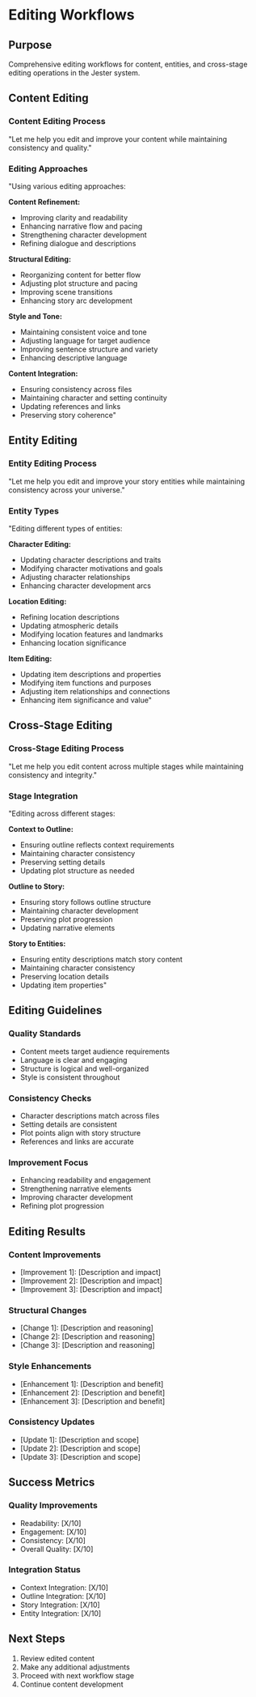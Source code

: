 

# Editing Workflows

## Purpose

Comprehensive editing workflows for content, entities, and cross-stage editing operations in the Jester system.

## Content Editing

### Content Editing Process
"Let me help you edit and improve your content while maintaining consistency and quality."

### Editing Approaches
"Using various editing approaches:

**Content Refinement:**
- Improving clarity and readability
- Enhancing narrative flow and pacing
- Strengthening character development
- Refining dialogue and descriptions

**Structural Editing:**
- Reorganizing content for better flow
- Adjusting plot structure and pacing
- Improving scene transitions
- Enhancing story arc development

**Style and Tone:**
- Maintaining consistent voice and tone
- Adjusting language for target audience
- Improving sentence structure and variety
- Enhancing descriptive language

**Content Integration:**
- Ensuring consistency across files
- Maintaining character and setting continuity
- Updating references and links
- Preserving story coherence"

## Entity Editing

### Entity Editing Process
"Let me help you edit and improve your story entities while maintaining consistency across your universe."

### Entity Types
"Editing different types of entities:

**Character Editing:**
- Updating character descriptions and traits
- Modifying character motivations and goals
- Adjusting character relationships
- Enhancing character development arcs

**Location Editing:**
- Refining location descriptions
- Updating atmospheric details
- Modifying location features and landmarks
- Enhancing location significance

**Item Editing:**
- Updating item descriptions and properties
- Modifying item functions and purposes
- Adjusting item relationships and connections
- Enhancing item significance and value"

## Cross-Stage Editing

### Cross-Stage Editing Process
"Let me help you edit content across multiple stages while maintaining consistency and integrity."

### Stage Integration
"Editing across different stages:

**Context to Outline:**
- Ensuring outline reflects context requirements
- Maintaining character consistency
- Preserving setting details
- Updating plot structure as needed

**Outline to Story:**
- Ensuring story follows outline structure
- Maintaining character development
- Preserving plot progression
- Updating narrative elements

**Story to Entities:**
- Ensuring entity descriptions match story content
- Maintaining character consistency
- Preserving location details
- Updating item properties"

## Editing Guidelines

### Quality Standards
- Content meets target audience requirements
- Language is clear and engaging
- Structure is logical and well-organized
- Style is consistent throughout

### Consistency Checks
- Character descriptions match across files
- Setting details are consistent
- Plot points align with story structure
- References and links are accurate

### Improvement Focus
- Enhancing readability and engagement
- Strengthening narrative elements
- Improving character development
- Refining plot progression

## Editing Results

### Content Improvements
- [Improvement 1]: [Description and impact]
- [Improvement 2]: [Description and impact]
- [Improvement 3]: [Description and impact]

### Structural Changes
- [Change 1]: [Description and reasoning]
- [Change 2]: [Description and reasoning]
- [Change 3]: [Description and reasoning]

### Style Enhancements
- [Enhancement 1]: [Description and benefit]
- [Enhancement 2]: [Description and benefit]
- [Enhancement 3]: [Description and benefit]

### Consistency Updates
- [Update 1]: [Description and scope]
- [Update 2]: [Description and scope]
- [Update 3]: [Description and scope]

## Success Metrics

### Quality Improvements
- Readability: [X/10]
- Engagement: [X/10]
- Consistency: [X/10]
- Overall Quality: [X/10]

### Integration Status
- Context Integration: [X/10]
- Outline Integration: [X/10]
- Story Integration: [X/10]
- Entity Integration: [X/10]

## Next Steps

1. Review edited content
2. Make any additional adjustments
3. Proceed with next workflow stage
4. Continue content development
